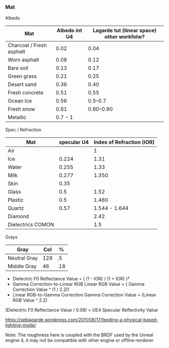### Mat 
Albedo 

Mat | Albedo int U4 | Lagarde tut (linear space) other workfolw?|  
-- | -- | -- | 
Charcoal / Fresh asphalt | 0.02 | 0.04
Worn asphalt | 0.08 | 0.12
Bare soil | 0.13  | 0.17
Green grass | 0.21 |  0.25
Desert sand | 0.36  | 0.40
Fresh concrete | 0.51 |   0.55
Ocean Ice | 0.56 | 0.5–0.7
Fresh snow | 0.81 |  0.80–0.90
Metallic  |  0.7 - 1 |





Spec / Refraction

Mat | specular U4 | Index of Refraction (IOR) |  
-- | -- | -- | 
Air | | 1
Ice | 0.224 | 1.31
Water  |  0.255 | 1.33
Milk | 0.277 | 1.350
Skin | 0.35 |  
Glass | 0.5 | 1.52
Plastic | 0.5 | 1.460
Quartz | 0.57 | 1.544 - 1.644
Diamond | | 2.42
Dielectrics COMON | | 1.5

Grays

Gray | Col | % | 
-- | -- | -- | 
Neutral Gray | 128 | .5
Middle Gray |  46 | .18

- Dielectric F0 Reflectance Value = ( (1 - IOR) / (1 + IOR) )² 
- Gamma Correction-to-Linear RGB Linear RGB Value = ( Gamma Correction Value ^ (1 / 2.2))  
- Linear RGB-to-Gamma Correction Gamma Correction Value = (Linear RGB Value ^ 2.2)  


(Dielectric F0 Reflectance Value / 0.08) = UE4 Specular Reflectivity Value 






https://seblagarde.wordpress.com/2011/08/17/feeding-a-physical-based-lighting-mode/

Note: The roughness here is coupled with the BRDF used by the Unreal engine 4, it may not be compatible with other engine or offline renderer.
